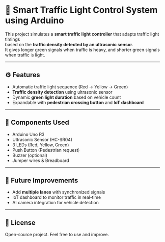 # 🚦 Smart Traffic Light Control System using Arduino

This project simulates a **smart traffic light controller** that adapts traffic light timings  
based on the **traffic density detected by an ultrasonic sensor**.  
It gives longer green signals when traffic is heavy, and shorter green signals when traffic is light.  

---

## ⚙️ Features
- Automatic traffic light sequence (Red → Yellow → Green)  
- **Traffic density detection** using ultrasonic sensor  
- Dynamic **green light duration** based on vehicle count  
- Expandable with **pedestrian crossing button** and **IoT dashboard**  

---

## 🔧 Components Used
- Arduino Uno R3  
- Ultrasonic Sensor (HC-SR04)  
- 3 LEDs (Red, Yellow, Green)  
- Push Button (Pedestrian request)  
- Buzzer (optional)  
- Jumper wires & Breadboard  

---

## 🚀 Future Improvements
- Add **multiple lanes** with synchronized signals  
- IoT dashboard to monitor traffic in real-time  
- AI camera integration for vehicle detection  

---

## 📜 License
Open-source project. Feel free to use and improve.
